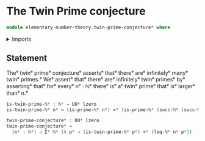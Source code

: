 # The Twin Prime conjecture

```agda
module elementary-number-theory.twin-prime-conjectureᵉ where
```

<details><summary>Imports</summary>

```agda
open import elementary-number-theory.inequality-natural-numbersᵉ
open import elementary-number-theory.natural-numbersᵉ
open import elementary-number-theory.prime-numbersᵉ

open import foundation.cartesian-product-typesᵉ
open import foundation.dependent-pair-typesᵉ
open import foundation.universe-levelsᵉ
```

</details>

## Statement

Theᵉ twinᵉ primeᵉ conjectureᵉ assertsᵉ thatᵉ thereᵉ areᵉ infinitelyᵉ manyᵉ twinᵉ primes.ᵉ Weᵉ
assertᵉ thatᵉ thereᵉ areᵉ infinitelyᵉ twinᵉ primesᵉ byᵉ assertingᵉ thatᵉ forᵉ everyᵉ nᵉ : ℕᵉ
thereᵉ isᵉ aᵉ twinᵉ primeᵉ thatᵉ isᵉ largerᵉ thanᵉ n.ᵉ

```agda
is-twin-prime-ℕᵉ : ℕᵉ → UUᵉ lzero
is-twin-prime-ℕᵉ nᵉ = (is-prime-ℕᵉ nᵉ) ×ᵉ (is-prime-ℕᵉ (succ-ℕᵉ (succ-ℕᵉ nᵉ)))

twin-prime-conjectureᵉ : UUᵉ lzero
twin-prime-conjectureᵉ =
  (nᵉ : ℕᵉ) → Σᵉ ℕᵉ (λ pᵉ → (is-twin-prime-ℕᵉ pᵉ) ×ᵉ (leq-ℕᵉ nᵉ pᵉ))
```
